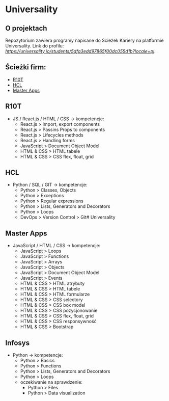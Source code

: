 # Universality

## O projektach
Repozytorium zawiera programy napisane do Scieżek Kariery na platformie Universality.
Link do profilu: *https://universality.io/students/5dfa3edd97865f00dc055d1b?locale=pl*.

## Ścieżki firm:
* [R10T](#r10T)
* [HCL](#hCL)
* [Master Apps](#master-apps)

## R10T
* JS / React.js / HTML / CSS -> kompetencje:
    * React.js > Import, export components
    * React.js > Passins Props to components
    * React.js > Lifecycles methods
    * React.js > Handling forms
    * JavaScript > Document Object Model
    * HTML & CSS > HTML tabele
    * HTML & CSS > CSS flex, float, grid

## HCL
* Python / SQL / GIT -> kompetencje:
    * Python > Classes, Objects
    * Python > Exceptions
    * Python > Regular expressions
    * Python > Lists, Generators and Decorators
    * Python > Loops
    * DevOps > Version Control > Git# Universality

## Master Apps
* JavaScript / HTML / CSS -> kompetencje:
    * JavaScript > Loops
    * JavaScript > Functions
    * JavaScript > Arrays
    * JavaScript > Objects
    * JavaScript > Document Object Model
    * JavaScript > Events
    * HTML & CSS > HTML atrybuty
    * HTML & CSS > HTML tabele
    * HTML & CSS > HTML formularze
    * HTML & CSS > CSS selectory
    * HTML & CSS > CSS box model
    * HTML & CSS > CSS pozycjonowanie
    * HTML & CSS > CSS flex, float, grid
    * HTML & CSS > CSS responsywność
    * HTML & CSS > Bootstrap

## Infosys
* Python -> kompetencje:
    * Python > Basics
    * Python > Functions
    * Python > Lists, Generators and Decorators
    * Python > Loops
    * oczekiwanie na sprawdzenie:
        * Python > Files
        * Python > Data visualization
